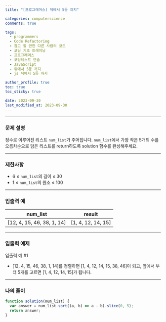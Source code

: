 ```yaml
---
title: "[프로그래머스] 뒤에서 5등 까지"

categories: computerscience
comments: true

tags:
  - programmers
  - Code Refactoring
  - 참고 할 만한 다른 사람의 코드
  - 코딩 기초 트레이닝
  - 프로그래머스
  - 코딩테스트 연습
  - JavaScript
  - 뒤에서 5등 까지
  - js 뒤에서 5등 까지

author_profile: true
toc: true
toc_sticky: true

date: 2023-09-30
last_modified_at: 2023-09-30
---
```


---

### 문제 설명

정수로 이루어진 리스트 `num_list`가 주어집니다. `num_list`에서 가장 작은 5개의 수를 오름차순으로 담은 리스트를 return하도록 solution 함수를 완성해주세요.

---

### 제한사항

- 6 ≤ `num_list`의 길이 ≤ 30
- 1 ≤ `num_list`의 원소 ≤ 100

---

### 입출력 예

| num_list                   | result             |
| -------------------------- | ------------------ |
| [12, 4, 15, 46, 38, 1, 14] | [1, 4, 12, 14, 15] |

---

### 입출력 예제

입출력 예 #1

- [12, 4, 15, 46, 38, 1, 14]를 정렬하면 [1, 4, 12, 14, 15, 38, 46]이 되고, 앞에서 부터 5개를 고르면 [1, 4, 12, 14, 15]가 됩니다.

---

### 나의 풀이

```jsx
function solution(num_list) {
  var answer = num_list.sort((a, b) => a - b).slice(0, 5);
  return answer;
}
```
